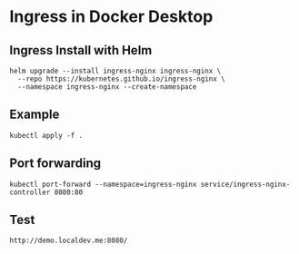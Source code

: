 # Ingress in Docker Desktop

## Ingress Install with Helm

```
helm upgrade --install ingress-nginx ingress-nginx \
  --repo https://kubernetes.github.io/ingress-nginx \
  --namespace ingress-nginx --create-namespace
```

## Example

```
kubectl apply -f .
```

## Port forwarding

```
kubectl port-forward --namespace=ingress-nginx service/ingress-nginx-controller 8080:80
```

## Test

```
http://demo.localdev.me:8080/
```

